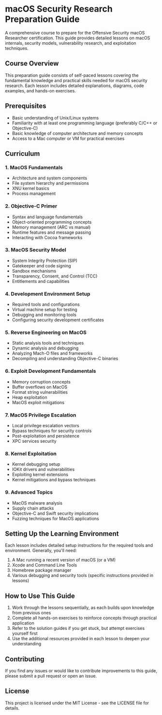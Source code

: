 # macOS Security Research Preparation Guide

A comprehensive course to prepare for the Offensive Security macOS Researcher certification. This guide provides detailed lessons on macOS internals, security models, vulnerability research, and exploitation techniques.

## Course Overview

This preparation guide consists of self-paced lessons covering the fundamental knowledge and practical skills needed for macOS security research. Each lesson includes detailed explanations, diagrams, code examples, and hands-on exercises.

## Prerequisites

- Basic understanding of Unix/Linux systems
- Familiarity with at least one programming language (preferably C/C++ or Objective-C)
- Basic knowledge of computer architecture and memory concepts
- Access to a Mac computer or VM for practical exercises

## Curriculum

### 1. MacOS Fundamentals
- Architecture and system components
- File system hierarchy and permissions
- XNU kernel basics
- Process management

### 2. Objective-C Primer
- Syntax and language fundamentals
- Object-oriented programming concepts
- Memory management (ARC vs manual)
- Runtime features and message passing
- Interacting with Cocoa frameworks

### 3. MacOS Security Model
- System Integrity Protection (SIP)
- Gatekeeper and code signing
- Sandbox mechanisms
- Transparency, Consent, and Control (TCC)
- Entitlements and capabilities

### 4. Development Environment Setup
- Required tools and configurations
- Virtual machine setup for testing
- Debugging and monitoring tools
- Configuring security development certificates

### 5. Reverse Engineering on MacOS
- Static analysis tools and techniques
- Dynamic analysis and debugging
- Analyzing Mach-O files and frameworks
- Decompiling and understanding Objective-C binaries

### 6. Exploit Development Fundamentals
- Memory corruption concepts
- Buffer overflows on MacOS
- Format string vulnerabilities
- Heap exploitation
- MacOS exploit mitigations

### 7. MacOS Privilege Escalation
- Local privilege escalation vectors
- Bypass techniques for security controls
- Post-exploitation and persistence
- XPC services security

### 8. Kernel Exploitation
- Kernel debugging setup
- IOKit drivers and vulnerabilities
- Exploiting kernel extensions
- Kernel mitigations and bypass techniques

### 9. Advanced Topics
- MacOS malware analysis
- Supply chain attacks
- Objective-C and Swift security implications
- Fuzzing techniques for MacOS applications

## Setting Up the Learning Environment

Each lesson includes detailed setup instructions for the required tools and environment. Generally, you'll need:

1. A Mac running a recent version of macOS (or a VM)
2. Xcode and Command Line Tools
3. Homebrew package manager
4. Various debugging and security tools (specific instructions provided in lessons)

## How to Use This Guide

1. Work through the lessons sequentially, as each builds upon knowledge from previous ones
2. Complete all hands-on exercises to reinforce concepts through practical application
3. Refer to the solution guides if you get stuck, but attempt exercises yourself first
4. Use the additional resources provided in each lesson to deepen your understanding

## Contributing

If you find any issues or would like to contribute improvements to this guide, please submit a pull request or open an issue.

## License

This project is licensed under the MIT License - see the LICENSE file for details.
